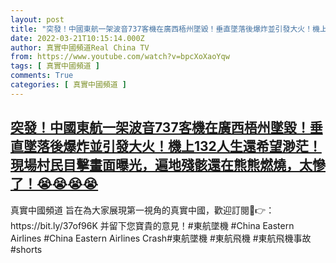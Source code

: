 ```yaml
---
layout: post
title: "突發！中國東航一架波音737客機在廣西梧州墜毀！垂直墜落後爆炸並引發大火！機上132人生還希望渺茫！現場村民目擊畫面曝光，遍地殘骸還在熊熊燃燒，太慘了！😭😭😭😭"
date: 2022-03-21T10:15:14.000Z
author: 真實中國頻道Real China TV
from: https://www.youtube.com/watch?v=bpcXoXaoYqw
tags: [ 真實中國頻道 ]
comments: True
categories: [ 真實中國頻道 ]
---
```

<!--1647857714000-->
[突發！中國東航一架波音737客機在廣西梧州墜毀！垂直墜落後爆炸並引發大火！機上132人生還希望渺茫！現場村民目擊畫面曝光，遍地殘骸還在熊熊燃燒，太慘了！😭😭😭😭](https://www.youtube.com/watch?v=bpcXoXaoYqw)
------

<div>
真實中國頻道 旨在為大家展現第一視角的真實中國，歡迎訂閱💖👉：https://bit.ly/37of96K  并留下您寶貴的意見！#東航墜機 #China Eastern Airlines #China Eastern Airlines Crash#東航墜機 #東航飛機 #東航飛機事故 #shorts
</div>
